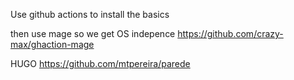 
Use github actions to install the basics

then use mage so we get OS indepence
https://github.com/crazy-max/ghaction-mage

HUGO
https://github.com/mtpereira/parede
